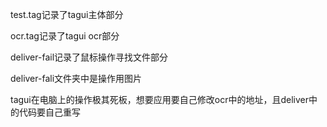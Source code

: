test.tag记录了tagui主体部分

ocr.tag记录了tagui ocr部分

deliver-fail记录了鼠标操作寻找文件部分

deliver-fali文件夹中是操作用图片


tagui在电脑上的操作极其死板，想要应用要自己修改ocr中的地址，且deliver中的代码要自己重写
